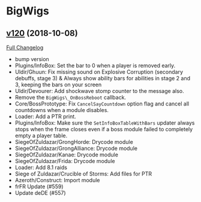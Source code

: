 # BigWigs

## [v120](https://github.com/BigWigsMods/BigWigs/tree/v120) (2018-10-08)
[Full Changelog](https://github.com/BigWigsMods/BigWigs/compare/v119...v120)

- bump version  
- Plugins/InfoBox: Set the bar to 0 when a player is removed early.  
- Uldir/Ghuun: Fix missing sound on Explosive Corruption (secondary debuffs, stage 3) & Always show ability bars for abilities in stage 2 and 3, keeping the bars on your screen  
- Uldir/Devourer: Add shockwave stomp counter to the message also.  
- Remove the `BigWigs\_OnBossReboot` callback.  
- Core/BossPrototype: Fix `CancelSayCountdown` option flag and cancel all countdowns when a module disables.  
- Loader: Add a PTR print.  
- Plugins/InfoBox: Make sure the `SetInfoBoxTableWithBars` updater always stops when the frame closes even if a boss module failed to completely empty a player table.  
- SiegeOfZuldazar/GrongHorde: Drycode module  
- SiegeOfZuldazar/GrongAlliance: Drycode module  
- SiegeOfZuldazar/Kanae: Drycode module  
- SiegeOfZuldazar/Frida: Drycode module  
- Loader: Add 8.1 raids  
- Siege of Zuldazar/Crucible of Storms: Add files for PTR  
- Azeroth/Construct: Import module  
- frFR Update (#559)  
- Update deDE (#557)  
